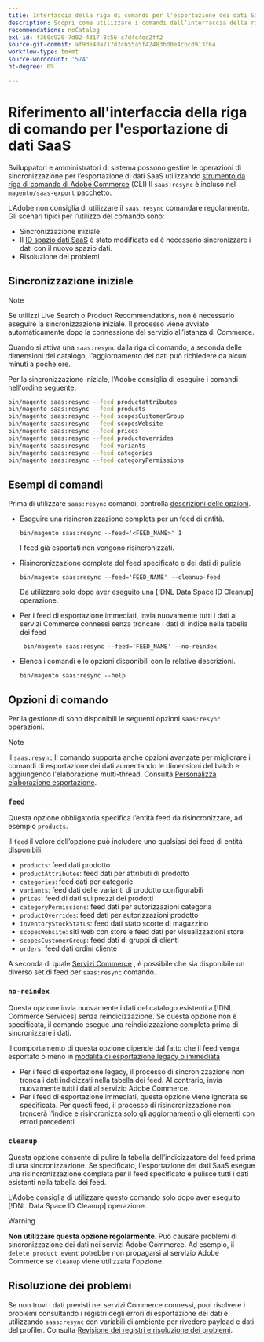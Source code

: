 ```yaml
---
title: Interfaccia della riga di comando per l'esportazione dei dati SaaS
description: Scopri come utilizzare i comandi dell’interfaccia della riga di comando per gestire feed e processi per [!DNL data export extension] per i servizi SaaS di Adobe Commerce.
recommendations: noCatalog
exl-id: f360d920-7d02-4317-8c56-c7d4c4ed2ff2
source-git-commit: af9de40a717d2cb55a5f42483bd0e4cbcd913f64
workflow-type: tm+mt
source-wordcount: '574'
ht-degree: 0%

---
```


# Riferimento all&#39;interfaccia della riga di comando per l&#39;esportazione di dati SaaS

Sviluppatori e amministratori di sistema possono gestire le operazioni di sincronizzazione per l’esportazione di dati SaaS utilizzando [strumento da riga di comando di Adobe Commerce](https://experienceleague.adobe.com/en/docs/commerce-operations/configuration-guide/cli/config-cli) (CLI) Il `saas:resync` è incluso nel `magento/saas-export` pacchetto.

L’Adobe non consiglia di utilizzare il `saas:resync` comandare regolarmente. Gli scenari tipici per l’utilizzo del comando sono:

- Sincronizzazione iniziale
- Il [ID spazio dati SaaS](https://experienceleague.adobe.com/en/docs/commerce-admin/config/services/saas) è stato modificato ed è necessario sincronizzare i dati con il nuovo spazio dati.
- Risoluzione dei problemi

## Sincronizzazione iniziale

>[!NOTE]
>Se utilizzi Live Search o Product Recommendations, non è necessario eseguire la sincronizzazione iniziale. Il processo viene avviato automaticamente dopo la connessione del servizio all’istanza di Commerce.

Quando si attiva una `saas:resync` dalla riga di comando, a seconda delle dimensioni del catalogo, l&#39;aggiornamento dei dati può richiedere da alcuni minuti a poche ore.

Per la sincronizzazione iniziale, l&#39;Adobe consiglia di eseguire i comandi nell&#39;ordine seguente:

```bash
bin/magento saas:resync --feed productattributes
bin/magento saas:resync --feed products
bin/magento saas:resync --feed scopesCustomerGroup
bin/magento saas:resync --feed scopesWebsite
bin/magento saas:resync --feed prices
bin/magento saas:resync --feed productoverrides
bin/magento saas:resync --feed variants
bin/magento saas:resync --feed categories
bin/magento saas:resync --feed categoryPermissions
```

## Esempi di comandi

Prima di utilizzare `saas:resync` comandi, controlla [descrizioni delle opzioni](#command-options).

- Eseguire una risincronizzazione completa per un feed di entità.

  ```
  bin/magento saas:resync --feed='<FEED_NAME>' 1
  ```

  I feed già esportati non vengono risincronizzati.

- Risincronizzazione completa del feed specificato e dei dati di pulizia

  ```
  bin/magento saas:resync --feed='FEED_NAME' --cleanup-feed
  ```

  Da utilizzare solo dopo aver eseguito una [!DNL Data Space ID Cleanup] operazione.

- Per i feed di esportazione immediati, invia nuovamente tutti i dati ai servizi Commerce connessi senza troncare i dati di indice nella tabella dei feed

  ```
   bin/magento saas:resync --feed='FEED_NAME' --no-reindex
  ```

- Elenca i comandi e le opzioni disponibili con le relative descrizioni.

  ```
  bin/magento saas:resync --help
  ```

## Opzioni di comando

Per la gestione di sono disponibili le seguenti opzioni `saas:resync` operazioni.

>[!NOTE]
>
>Il `saas:resync` Il comando supporta anche opzioni avanzate per migliorare i comandi di esportazione dei dati aumentando le dimensioni del batch e aggiungendo l&#39;elaborazione multi-thread. Consulta [Personalizza elaborazione esportazione](customize-export-processing.md).

### `feed`

Questa opzione obbligatoria specifica l’entità feed da risincronizzare, ad esempio `products`.

Il `feed` il valore dell’opzione può includere uno qualsiasi dei feed di entità disponibili:

- `products`: feed dati prodotto
- `productAttributes`: feed dati per attributi di prodotto
- `categories`: feed dati per categorie
- `variants`: feed dati delle varianti di prodotto configurabili
- `prices`: feed di dati sui prezzi dei prodotti
- `categoryPermissions`: feed dati per autorizzazioni categoria
- `productOverrides`: feed dati per autorizzazioni prodotto
- `inventoryStockStatus`: feed dati stato scorte di magazzino
- `scopesWebsite`: siti web con store e feed dati per visualizzazioni store
- `scopesCustomerGroup`: feed dati di gruppi di clienti
- `orders`: feed dati ordini cliente

A seconda di quale [Servizi Commerce](../landing/saas.md) , è possibile che sia disponibile un diverso set di feed per `saas:resync` comando.

### `no-reindex`

Questa opzione invia nuovamente i dati del catalogo esistenti a [!DNL Commerce Services] senza reindicizzazione. Se questa opzione non è specificata, il comando esegue una reindicizzazione completa prima di sincronizzare i dati.

Il comportamento di questa opzione dipende dal fatto che il feed venga esportato o meno in [modalità di esportazione legacy o immediata](data-synchronization.md#synchronization-modes)

- Per i feed di esportazione legacy, il processo di sincronizzazione non tronca i dati indicizzati nella tabella dei feed. Al contrario, invia nuovamente tutti i dati al servizio Adobe Commerce.
- Per i feed di esportazione immediati, questa opzione viene ignorata se specificata. Per questi feed, il processo di risincronizzazione non troncerà l&#39;indice e risincronizza solo gli aggiornamenti o gli elementi con errori precedenti.

### `cleanup`

Questa opzione consente di pulire la tabella dell’indicizzatore del feed prima di una sincronizzazione. Se specificato, l&#39;esportazione dei dati SaaS esegue una risincronizzazione completa per il feed specificato e pulisce tutti i dati esistenti nella tabella dei feed.

L’Adobe consiglia di utilizzare questo comando solo dopo aver eseguito [!DNL Data Space ID Cleanup] operazione.

>[!WARNING]
>
>**Non utilizzare questa opzione regolarmente**. Può causare problemi di sincronizzazione dei dati nei servizi Adobe Commerce. Ad esempio, il `delete product event` potrebbe non propagarsi al servizio Adobe Commerce se `cleanup` viene utilizzata l&#39;opzione.

## Risoluzione dei problemi

Se non trovi i dati previsti nei servizi Commerce connessi, puoi risolvere i problemi consultando i registri degli errori di esportazione dei dati e utilizzando `saas:resync` con variabili di ambiente per rivedere payload e dati del profiler. Consulta [Revisione dei registri e risoluzione dei problemi](troubleshooting-logging.md).

